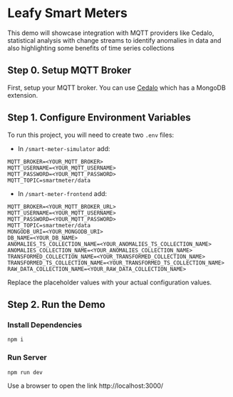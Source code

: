 # Leafy Smart Meters

This demo will showcase integration with MQTT providers like Cedalo, statistical analysis with change streams to identify anomalies in data and also highlighting some benefits of time series collections 

## Step 0. Setup MQTT Broker

First, setup your MQTT broker. You can use [Cedalo](https://cedalo.com/mqtt-broker-pro-mosquitto/) which has a MongoDB extension.

## Step 1. Configure Environment Variables

To run this project, you will need to create two `.env` files:

- In `/smart-meter-simulator` add:

```env
MQTT_BROKER=<YOUR_MQTT_BROKER>
MQTT_USERNAME=<YOUR_MQTT_USERNAME>
MQTT_PASSWORD=<YOUR_MQTT_PASSWORD>
MQTT_TOPIC=smartmeter/data
```

- In `/smart-meter-frontend` add:

```env
MQTT_BROKER=<YOUR_MQTT_BROKER_URL>
MQTT_USERNAME=<YOUR_MQTT_USERNAME>
MQTT_PASSWORD=<YOUR_MQTT_PASSWORD>
MQTT_TOPIC=smartmeter/data
MONGODB_URI=<YOUR_MONGODB_URI>
DB_NAME=<YOUR_DB_NAME>
ANOMALIES_TS_COLLECTION_NAME=<YOUR_ANOMALIES_TS_COLLECTION_NAME>
ANOMALIES_COLLECTION_NAME=<YOUR_ANOMALIES_COLLECTION_NAME>
TRANSFORMED_COLLECTION_NAME=<YOUR_TRANSFORMED_COLLECTION_NAME>
TRANSFORMED_TS_COLLECTION_NAME=<YOUR_TRANSFORMED_TS_COLLECTION_NAME>
RAW_DATA_COLLECTION_NAME=<YOUR_RAW_DATA_COLLECTION_NAME>
```

Replace the placeholder values with your actual configuration values.

## Step 2. Run the Demo

### Install Dependencies

```
npm i
```

### Run Server

```
npm run dev
```
Use a browser to open the link http://localhost:3000/

